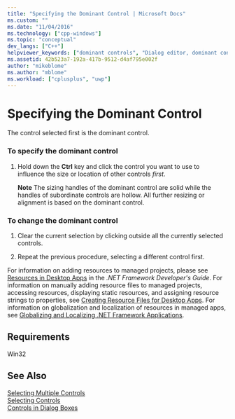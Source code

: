 ```yaml
---
title: "Specifying the Dominant Control | Microsoft Docs"
ms.custom: ""
ms.date: "11/04/2016"
ms.technology: ["cpp-windows"]
ms.topic: "conceptual"
dev_langs: ["C++"]
helpviewer_keywords: ["dominant controls", "Dialog editor, dominant control", "controls [C++], dominant"]
ms.assetid: 42b523a7-192a-417b-9512-d4af795e002f
author: "mikeblome"
ms.author: "mblome"
ms.workload: ["cplusplus", "uwp"]
---
```

# Specifying the Dominant Control

The control selected first is the dominant control.

### To specify the dominant control

1. Hold down the **Ctrl** key and click the control you want to use to influence the size or location of other controls *first*.

   **Note** The sizing handles of the dominant control are solid while the handles of subordinate controls are hollow. All further resizing or alignment is based on the dominant control.

### To change the dominant control

1. Clear the current selection by clicking outside all the currently selected controls.

2. Repeat the previous procedure, selecting a different control first.

For information on adding resources to managed projects, please see [Resources in Desktop Apps](/dotnet/framework/resources/index) in the *.NET Framework Developer's Guide*. For information on manually adding resource files to managed projects, accessing resources, displaying static resources, and assigning resource strings to properties, see [Creating Resource Files for Desktop Apps](/dotnet/framework/resources/creating-resource-files-for-desktop-apps). For information on globalization and localization of resources in managed apps, see [Globalizing and Localizing .NET Framework Applications](/dotnet/standard/globalization-localization/index).

## Requirements

Win32

## See Also

[Selecting Multiple Controls](../windows/selecting-multiple-controls.md)  
[Selecting Controls](../windows/selecting-controls.md)  
[Controls in Dialog Boxes](../windows/controls-in-dialog-boxes.md)